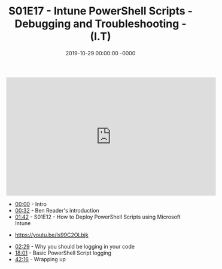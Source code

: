 ﻿---
layout: post
title: "S01E17 - Intune PowerShell Scripts - Debugging and Troubleshooting - (I.T)"
date: 2019-10-29 00:00:00 -0000
categories:
---

<iframe loading="lazy" width="560" height="315" src="https://www.youtube.com/embed/EpDV_K8TZm4" title="YouTube video player" frameborder="0" allow="accelerometer; autoplay; clipboard-write; encrypted-media; gyroscope; picture-in-picture" allowfullscreen></iframe>

 * [00:00](https://www.youtube.com/watch?v=EpDV_K8TZm4&t=0s) - Intro
 * [00:32](https://www.youtube.com/watch?v=EpDV_K8TZm4&t=32s) - Ben Reader's introduction
 * [01:42](https://www.youtube.com/watch?v=EpDV_K8TZm4&t=102s) - S01E12 - How to Deploy PowerShell Scripts using Microsoft Intune
- https://youtu.be/ls99C2OLbjk
 * [02:29](https://www.youtube.com/watch?v=EpDV_K8TZm4&t=149s) - Why you should be logging in your code
 * [18:01](https://www.youtube.com/watch?v=EpDV_K8TZm4&t=1081s) - Basic PowerShell Script logging
 * [42:16](https://www.youtube.com/watch?v=EpDV_K8TZm4&t=2536s) - Wrapping up

